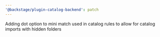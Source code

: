 ```yaml
---
'@backstage/plugin-catalog-backend': patch
---
```


Adding dot option to mini match used in catalog rules to allow for catalog imports with hidden folders
